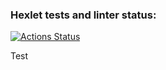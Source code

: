 ### Hexlet tests and linter status:
[![Actions Status](https://github.com/Kverde/python-project-lvl1/workflows/hexlet-check/badge.svg)](https://github.com/Kverde/python-project-lvl1/actions)

Test
